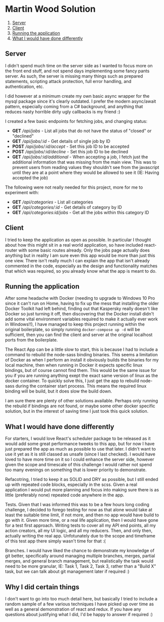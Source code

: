 # Martin Wood Solution

1. [Server](#server)
2. [Client](#client)
3. [Running the application](#running-the-application)
4. [What I would have done differently](#what-i-would-have-done-differently)

## Server
I didn't spend much time on the server side as I wanted to focus more on the front end stuff, and not spend days implementing some fancy pants server. 
As such, the server is missing many things such as prepared statements, scripting attack protection, full error handling, and authentication, etc. 

I did however at a minimum create my own basic async wrapper for the mysql package since it's clearly outdated. I prefer the modern async/await pattern, especially coming from a C# background, and anything that reduces nasty horrible dirty ugly callbacks is my friend :)

I created a few basic endpoints for fetching jobs, and changing status:
- **GET** */api/jobs* - List all jobs that do not have the status of "closed" or "declined"
- **GET** */api/jobs/:id* - Get details of single job by ID
- **POST** */api/jobs/:id/accept* - Set this job ID to be accepted
- **POST** */api/jobs/:id/decline* - Set this job ID to be declined
- **GET** */api/jobs/:id/additional* - When accepting a job, I fetch just the additional information that was missing from the main view. This was to prevent users from reading values they shouldn't see from the javascript until they are at a point where they would be allowed to see it (IE: Having accepted the job)

The following were not really needed for this project, more for me to experiment with:
- **GET** */api/categories* - List all categories
- **GET** */api/categories/:id* - Get details of category by ID
- **GET** */api/categories:id/jobs* - Get all the jobs within this category ID

## Client
I tried to keep the application as open as possible. In particular I thought about how this might sit in a real world application, so have included react-router with some basic routes already. Only the jobs page actually does anything but in reality I am sure even this app would be more than just this one view. 
There isn't really much I can explain the app that isn't already commented in the code, especially as the design and functionality matches that which was required, so you already know what the app is meant to do. 

## Running the application
After some headache with Docker (needing to upgrade to Windows 10 Pro since it can't run on Home, having to fix up the mess that installing the older Docker Toolkit had left behind, finding out that Kaspersky really doesn't like Docker so just turning it off, then discovering that the Docker install didn't add some vital environment variables required to make it actually ever work in Windows!!), I have managed to keep this project running within the original boilerplate, so simply running `docker-compose up -d` will be sufficient, then you can find the client and server at the original localhost ports from the boilerplate.

The React App can be a little slow to start, this is because I had to include a command to rebuild the node-sass binding binaries. This seems a limitation of Docker as when I perform an install it obviously builds the binaries for my local machine, then when running in Docker it expects specific linux bindings, but of course cannot find them. 
This would be the same issue for you if you are running anything exept the exact same version of linux as the docker container. To quickly solve this, I just get the app to rebuild node-sass during the container start process. This means the required linux binding will be build, but it does slow the build down. 

I am sure there are plenty of other solutions available. Perhaps only running the rebuild if bindings are not found, or maybe some other docker specific solution, but in the interest of saving time I just took this quick solution. 

## What I would have done differently
For starters, I would love React's scheduler package to be released as it would add some great performance tweeks to this app, but for now I have just prepared the app as much as possible to use that later. I didn't want to use it yet as it is still classed as unsafe (since I last checked). 
I would have loved to have more time on it so I could enhance the server side, however given the scope and timescale of this challenge I would rather not spend too many evenings on something that is lower priority to demonstrate. 

Refacotring, I tried to keep it as SOLID and DRY as possible, but I still ended up with repeated code blocks, especially in the scss. Given a real application I would put more planning and focus into making sure there is as little (preferably none) repeated code anywhere in the app. 

Tests. Given that I was informed this was to be a few hours long coding challenge, I decided to forego testing for now as that alone would take at least the suitable time limit, if not more, and then no app would have build to go with it. Given more time, or a real life application, then I would have gone for a test first approach. Writing tests to cover all my API end points, all my action creators, all my UI logic, and all my reducers. Then, and only then, actually writing the real app. 
Unfotunately due to the scope and timeframe of this test app there simply wasn't time for that :(

Branches. I would have liked the chance to demonstrate my knowledge of git better, specifically around managing multiple branches, merges, partial merges, and general branch management, but realistically the task would need to be more granular, IE: Task 1, Task 2, Task 3, rather than a "Build X" task, but we can talk about git management later if required :)

## Why I did certain things
I don't want to go into too much detail here, but basically I tried to include a random sample of a few various techniques I have picked up over time as well as a general demonstration of react and redux. If you have any questions about justifying what I did, I'd be happy to answer if required :)